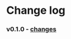 # Change log

### v0.1.0 - [changes](https://github.com/Urigo/meteor-static-html-compiler/blob/master/CHANGELOG.md#v014)
